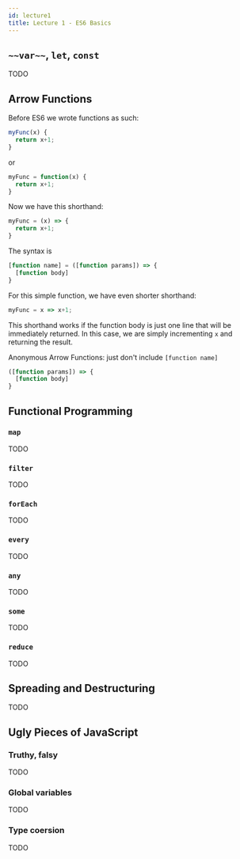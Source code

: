 ```yaml
---
id: lecture1
title: Lecture 1 - ES6 Basics
---
```


## `~~var~~`, `let`, `const`

TODO

## Arrow Functions

Before ES6 we wrote functions as such:

```javascript
myFunc(x) {
  return x+1;
}
```
or 

```javascript
myFunc = function(x) {
  return x+1;
}
```

Now we have this shorthand:

```javascript
myFunc = (x) => {
  return x+1;
}
```

The syntax is

```javascript
[function name] = ([function params]) => {
  [function body]
}

```

For this simple function, we have even shorter shorthand:

```javascript
myFunc = x => x+1;
```

This shorthand works if the function body is just one line that will be
immediately returned. In this case, we are simply incrementing `x` and 
returning the result.

Anonymous Arrow Functions: just don't include `[function name]`

```javascript
([function params]) => {
  [function body]
}
```


## Functional Programming

### `map`

TODO

### `filter`

TODO

### `forEach`

TODO

### `every`

TODO

### `any`

TODO

### `some`

TODO

### `reduce`

TODO

## Spreading and Destructuring

TODO

## Ugly Pieces of JavaScript

### Truthy, falsy

TODO

### Global variables

TODO

### Type coersion

TODO
